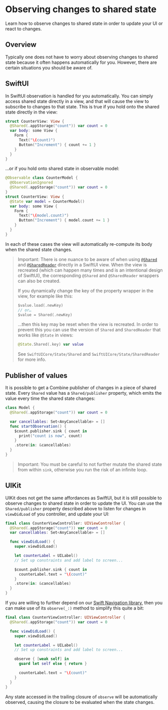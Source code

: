 # Observing changes to shared state

Learn how to observe changes to shared state in order to update your UI or react to changes.

## Overview

Typically one does not have to worry about observing changes to shared state because it often
happens automatically for you. However, there are certain situations you should be aware of.

## SwiftUI

In SwiftUI observation is handled for you automatically. You can simply access shared state directly
in a view, and that will cause the view to subscribe to changes to that state. This is true
if you hold onto the shared state directly in the view:

```swift
struct CounterView: View {
  @Shared(.appStorage("count")) var count = 0
  var body: some View {
    Form {
      Text("\(count)")
      Button("Increment") { count += 1 }
    } 
  }
}
```

…or if you hold onto shared state in observable model:

```swift
@Observable class CounterModel {
  @ObservationIgnored 
  @Shared(.appStorage("count")) var count = 0
}
struct CounterView: View {
  @State var model = CounterModel()
  var body: some View {
    Form {
      Text("\(model.count)")
      Button("Increment") { model.count += 1 }
    } 
  }
}
```

In each of these cases the view will automatically re-compute its body when the shared state 
changes.

> Important: 
> There is one nuance to be aware of when using [`@Shared`](<doc:Shared>) and 
> [`@SharedReader`](<doc:SharedReader>) directly in a SwiftUI view. When the view is recreated 
> (which can happen many times and is an intentional design of SwiftUI), the corresponding 
> `@Shared` and `@SharedReader` wrappers can also be created.
> 
> If you dynamically change the key of the property wrapper in the view, for example like this:
> 
> ```swift
> $value.load(.newKey)
> // or…
> $value = Shared(.newKey)
> ```
> 
> …then this key may be reset when the view is recreated. In order to prevent this you can use the
> version of `Shared` and `SharedReader` that works like `@State` in views:
> 
> ```swift
> @State.Shared(.key) var value
> ```
> 
> See ``SwiftUICore/State/Shared`` and ``SwiftUICore/State/SharedReader`` for more info.

## Publisher of values

It is possible to get a Combine publisher of changes in a piece of shared state. Every `Shared` 
value has a ``Shared/publisher`` property, which emits the value every time the shared state
changes:

```swift
class Model {
  @Shared(.appStorage("count")) var count = 0

  var cancellables: Set<AnyCancellable> = []
  func startObservation() {
    $count.publisher.sink { count in
      print("count is now", count)
    }
    .store(in: &cancellables)
  }
}
```

> Important: You must be careful to not further mutate the shared state from within `sink`,
> otherwise you run the risk of an infinite loop.

## UIKit

UIKit does not get the same affordances as SwiftUI, but it is still possible to observe changes to
shared state in order to update the UI. You can use the ``Shared/publisher`` property described
above to listen for changes in `viewDidLoad` of you controller, and update your UI:

```swift
final class CounterViewController: UIViewController {
  @Shared(.appStorage("count")) var count = 0
  var cancellables: Set<AnyCancellable> = []

  func viewDidLoad() {
    super.viewDidLoad()

    let counterLabel = UILabel()
    // Set up constraints and add label to screen...

    $count.publisher.sink { count in
      counterLabel.text = "\(count)"
    }
    .store(in: &cancellables)
  }
}
```

If you are willing to further depend on our 
[Swift Navigation library](https://github.com/pointfreeco/swift-navigation), then you can make
use of its `observe(_:)` method to simplify this quite a bit:

```swift
final class CounterViewController: UIViewController {
  @Shared(.appStorage("count")) var count = 0

  func viewDidLoad() {
    super.viewDidLoad()

    let counterLabel = UILabel()
    // Set up constraints and add label to screen...

    observe { [weak self] in 
      guard let self else { return }

      counterLabel.text = "\(count)"
    }
  }
}
```

Any state accessed in the trailing closure of `observe` will be automatically observed, causing
the closure to be evaluated when the state changes.
